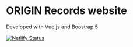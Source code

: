 # ORIGIN Records website

Developed with Vue.js and Boostrap 5

[![Netlify Status](https://api.netlify.com/api/v1/badges/89fa201e-e8ef-4771-8114-2c2c674ff3b7/deploy-status)](https://app.netlify.com/sites/origin-records/deploys)